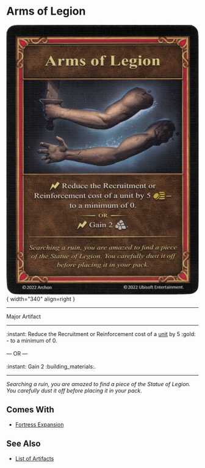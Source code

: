 # Arms of Legion

![Arms of Legion](../assets/artifacts_major-arms_of_legion.webp){ width="340" align=right }
___
Major Artifact
___
:instant: Reduce the Recruitment or Reinforcement cost of a [unit](../units.md) by 5 :gold: - to a minimum of 0.<br><br>— OR —<br><br>:instant: Gain 2 :building_materials:.
___
*Searching a ruin, you are amazed to find a piece of the Statue of Legion. You carefully dust it off before placing it in your pack.*


## Comes With

- [Fortress Expansion](../content.md)


## See Also

- [List of Artifacts](../artifacts.md)
